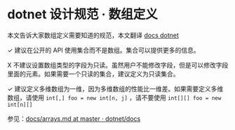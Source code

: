 # dotnet 设计规范 · 数组定义

本文告诉大家数组定义需要知道的规范，本文翻译 [docs  dotnet](https://github.com/dotnet/docs/blob/master/docs/standard/design-guidelines/arrays.md )

<!--more-->
<!-- CreateTime:2020/3/5 9:26:17 -->

<!-- 标签：设计规范，规范 -->

✓ 建议在公开的 API 使用集合而不是数组。集合可以提供更多的信息。

X 不建议设置数组类型的字段为只读。虽然用户不能修改字段，但是可以修改字段里面的元素。如果需要一个只读的集合，建议定义为只读集合。

✓ 建议定义多维数组为一维，因为多维数组的性能比一维差。如果需要定义多维数组，请使用 `int[,] foo = new int[n, j]` ，请不要使用 `int[][] foo = new int[n][]`

参见：[docs/arrays.md at master · dotnet/docs](https://github.com/dotnet/docs/blob/master/docs/standard/design-guidelines/arrays.md )